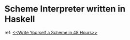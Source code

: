 # Scheme Interpreter written in Haskell

ref: [<<Write Yourself a Scheme in 48 Hours>>](https://upload.wikimedia.org/wikipedia/commons/a/aa/Write_Yourself_a_Scheme_in_48_Hours.pdf)
